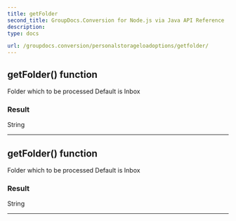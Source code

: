 ```yaml
---
title: getFolder
second_title: GroupDocs.Conversion for Node.js via Java API Reference
description: 
type: docs

url: /groupdocs.conversion/personalstorageloadoptions/getfolder/
---
```


## getFolder()  function
Folder which to be processed
 Default is Inbox

### Result
String


---


## getFolder()  function
Folder which to be processed
 Default is Inbox

### Result
String


---


